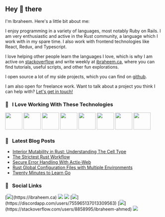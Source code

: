 ## Hey :wave: there 

I'm Ibraheem. Here's a little bit about me:

I enjoy programming in a variety of languages, most notably Ruby on Rails. I am very enthusiastic and active in the Rust community, a language which I work with in my spare time. I also work with frontend technologies like React, Redux, and Typescript.

I love helping other people learn the languages I love, which is why I am active on [stackoverflow](https://stackoverflow.com/users/8858995/ibraheem-ahmed?tab=profile) and write weekly at [ibraheem.ca](https://ibraheem.ca/), where you can find tutorials, useful scripts, and other fun explorations.

I open source a lot of my side projects, which you can find on [github](https://github.com/ibraheemdev).

I am also open for freelance work. Want to talk about a project you think I can help with? [Let's get in touch!](https://ibraheem.ca/pages/about#---social-links)

### :rocket: &nbsp; I Love Working With These Technologies
<img src="https://upload.wikimedia.org/wikipedia/commons/thumb/d/d5/Rust_programming_language_black_logo.svg/144px-Rust_programming_language_black_logo.svg.png" width=55> <img src="https://avatars.githubusercontent.com/u/4223" width=55> <img src="https://upload.wikimedia.org/wikipedia/commons/thumb/4/4c/Typescript_logo_2020.svg/1200px-Typescript_logo_2020.svg.png" width=55> <img src="https://cdn.auth0.com/blog/react-js/react.png" width=55> <img src="https://seeklogo.com/images/R/redux-logo-9CA6836C12-seeklogo.com.png" width=55> <img src="https://upload.wikimedia.org/wikipedia/commons/thumb/9/9a/Visual_Studio_Code_1.35_icon.svg/1200px-Visual_Studio_Code_1.35_icon.svg.png" width=55> <img src="https://cdn.jsdelivr.net/npm/programming-languages-logos/src/go/go.png" width=55> <img src="https://infinapps.com/wp-content/uploads/2018/10/mongodb-logo.png" width=55>

### :book: &nbsp; Latest Blog Posts
<!-- BLOG-POST-LIST:START -->
- [Interior Mutability in Rust: Understanding The Cell Type](https://ibraheem.ca/posts/rust-interior-mutability-understanding-cell)
- [The Strictest Rust Workflow](https://ibraheem.ca/posts/strictest-cargo-workflow)
- [Secure Error Handling With Actix-Web](https://ibraheem.ca/posts/actix-web-secure-error-handling)
- [Rust Global Configuration Files with Multiple Environments](https://ibraheem.ca/posts/rust-global-config-files)
- [Twenty Minutes to Learn Go](https://ibraheem.ca/posts/go-in-twenty)
<!-- BLOG-POST-LIST:END -->

### :link: &nbsp; Social Links

[![](https://img.shields.io/static/v1?label=&logo=leanpub&color=rgb(141,89,190)&logoColor=white&message=IBRAHEEM.CA&style=for-the-badge)](https://ibraheem.ca)
[![](https://img.shields.io/static/v1?label=&logo=gmail&color=red&logoColor=white&message=EMAIL&style=for-the-badge)](mailto:ibrah1440@gmail.com)
[![](https://img.shields.io/static/v1?label=&logo=github&color=black&logoColor=white&message=GITHUB&style=for-the-badge)](https://github.com/ibraheemdev)
[![](https://img.shields.io/static/v1?label=&logo=discord&color=rgb(109,121,212)&logoColor=white&message=DISCORD&style=for-the-badge)](https://discordapp.com/users/755965137013309563)
[![](https://img.shields.io/static/v1?label=&logo=stack-overflow&color=rgb(235,118,42)&logoColor=white&message=STACKOVERFLOW&style=for-the-badge)](https://stackoverflow.com/users/8858995/ibraheem-ahmed)
[![](https://img.shields.io/static/v1?label=&logo=dribbble&color=ea4c89&logoColor=white&message=DRIBBBLE&style=for-the-badge)](https://dribbble.com/ibraheema)
